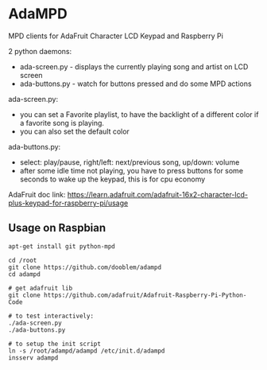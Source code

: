 AdaMPD
======

MPD clients for AdaFruit Character LCD Keypad and Raspberry Pi


2 python daemons:
 * ada-screen.py - displays the currently playing song and artist on LCD screen
 * ada-buttons.py - watch for buttons pressed and do some MPD actions

ada-screen.py:
 * you can set a Favorite playlist, to have the backlight of a different color if a favorite song is playing.
 * you can also set the default color

ada-buttons.py:
 * select: play/pause, right/left: next/previous song, up/down: volume
 * after some idle time not playing, you have to press buttons for some seconds to wake up the keypad, this is for cpu economy

AdaFruit doc link: https://learn.adafruit.com/adafruit-16x2-character-lcd-plus-keypad-for-raspberry-pi/usage

Usage on Raspbian
------------------------

    apt-get install git python-mpd
    
    cd /root
    git clone https://github.com/dooblem/adampd
    cd adampd
    
    # get adafruit lib
    git clone https://github.com/adafruit/Adafruit-Raspberry-Pi-Python-Code
    
    # to test interactively:
    ./ada-screen.py
    ./ada-buttons.py
    
    # to setup the init script
    ln -s /root/adampd/adampd /etc/init.d/adampd
    insserv adampd 
